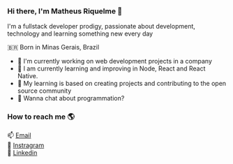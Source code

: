 ### Hi there, I'm Matheus Riquelme  👋
I'm a fullstack developer prodigy, passionate about development, technology and learning something new every day

🇧🇷 Born in Minas Gerais, Brazil <br>

- 🔭 I'm currently working on web development projects in a company 
- 🌱 I am currently learning and improving in Node, React and React Native.
- 👯 My learning is based on creating projects and contributing to the open source community 
- 💬 Wanna chat about programmation? 

### How to reach me 🌎

📫 [Email](mailto:matheusriquelme10@hotmail.com) <br>
📸 [Instragram](https://www.instagram.com/math.riquelme) <br>
💼 [Linkedin](https://www.linkedin.com/in/matheus-riquelme-guimar%C3%A3es-maia-4480371a7) <br>

